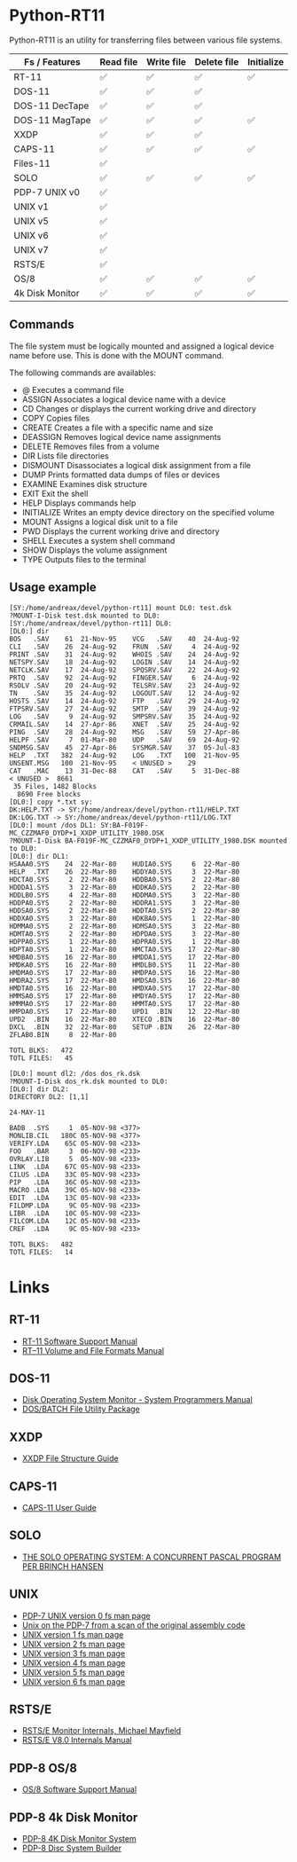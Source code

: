 Python-RT11
===========

Python-RT11 is an utility for transferring files between various file systems.

| Fs / Features   | Read file         | Write file        | Delete file       | Initialize        |
| --------------- | ----------------- | ----------------- | ----------------- | ----------------- |
| RT-11           | :white_check_mark:| :white_check_mark:| :white_check_mark:| :white_check_mark:|
| DOS-11          | :white_check_mark:| :white_check_mark:| :white_check_mark:|                   |
| DOS-11 DecTape  | :white_check_mark:| :white_check_mark:| :white_check_mark:|                   |
| DOS-11 MagTape  | :white_check_mark:| :white_check_mark:| :white_check_mark:| :white_check_mark:|
| XXDP            | :white_check_mark:| :white_check_mark:| :white_check_mark:|                   |
| CAPS-11         | :white_check_mark:| :white_check_mark:| :white_check_mark:| :white_check_mark:|
| Files-11        | :white_check_mark:|                   |                   |                   |
| SOLO            | :white_check_mark:| :white_check_mark:| :white_check_mark:| :white_check_mark:|
| PDP-7 UNIX v0   | :white_check_mark:|                   |                   |                   |
| UNIX v1         | :white_check_mark:|                   |                   |                   |
| UNIX v5         | :white_check_mark:|                   |                   |                   |
| UNIX v6         | :white_check_mark:|                   |                   |                   |
| UNIX v7         | :white_check_mark:|                   |                   |                   |
| RSTS/E          | :white_check_mark:|                   |                   |                   |
| OS/8            | :white_check_mark:| :white_check_mark:| :white_check_mark:| :white_check_mark:|
| 4k Disk Monitor | :white_check_mark:| :white_check_mark:| :white_check_mark:| :white_check_mark:|

Commands
--------

The file system must be logically mounted and assigned a logical device name before use.
This is done with the MOUNT command.

The following commands are availables:

* @               Executes a command file
* ASSIGN          Associates a logical device name with a device
* CD              Changes or displays the current working drive and directory
* COPY            Copies files
* CREATE          Creates a file with a specific name and size
* DEASSIGN        Removes logical device name assignments
* DELETE          Removes files from a volume
* DIR             Lists file directories
* DISMOUNT        Disassociates a logical disk assignment from a file
* DUMP            Prints formatted data dumps of files or devices
* EXAMINE         Examines disk structure
* EXIT            Exit the shell
* HELP            Displays commands help
* INITIALIZE      Writes an empty device directory on the specified volume
* MOUNT           Assigns a logical disk unit to a file
* PWD             Displays the current working drive and directory
* SHELL           Executes a system shell command
* SHOW            Displays the volume assignment
* TYPE            Outputs files to the terminal

Usage example
-------------

```
[SY:/home/andreax/devel/python-rt11] mount DL0: test.dsk
?MOUNT-I-Disk test.dsk mounted to DL0:
[SY:/home/andreax/devel/python-rt11] DL0:
[DL0:] dir
BOS   .SAV    61  21-Nov-95    VCG   .SAV    40  24-Aug-92
CLI   .SAV    26  24-Aug-92    FRUN  .SAV     4  24-Aug-92
PRINT .SAV    31  24-Aug-92    WHOIS .SAV    24  24-Aug-92
NETSPY.SAV    18  24-Aug-92    LOGIN .SAV    14  24-Aug-92
NETCLK.SAV    17  24-Aug-92    SPQSRV.SAV    22  24-Aug-92
PRTQ  .SAV    92  24-Aug-92    FINGER.SAV     6  24-Aug-92
RSOLV .SAV    20  24-Aug-92    TELSRV.SAV    23  24-Aug-92
TN    .SAV    35  24-Aug-92    LOGOUT.SAV    12  24-Aug-92
HOSTS .SAV    14  24-Aug-92    FTP   .SAV    29  24-Aug-92
FTPSRV.SAV    27  24-Aug-92    SMTP  .SAV    39  24-Aug-92
LOG   .SAV     9  24-Aug-92    SMPSRV.SAV    35  24-Aug-92
CRMAIL.SAV    14  27-Apr-86    XNET  .SAV    25  24-Aug-92
PING  .SAV    28  24-Aug-92    MSG   .SAV    59  27-Apr-86
HELPF .SAV     7  01-Mar-80    UDP   .SAV    69  24-Aug-92
SNDMSG.SAV    45  27-Apr-86    SYSMGR.SAV    37  05-Jul-83
HELP  .TXT   382  24-Aug-92    LOG   .TXT   100  21-Nov-95
UNSENT.MSG   100  21-Nov-95    < UNUSED >    29
CAT   .MAC    13  31-Dec-88    CAT   .SAV     5  31-Dec-88
< UNUSED >  8661
 35 Files, 1482 Blocks
  8690 Free blocks
[DL0:] copy *.txt sy:
DK:HELP.TXT -> SY:/home/andreax/devel/python-rt11/HELP.TXT
DK:LOG.TXT -> SY:/home/andreax/devel/python-rt11/LOG.TXT
[DL0:] mount /dos DL1: SY:BA-F019F-MC_CZZMAF0_DYDP+1_XXDP_UTILITY_1980.DSK
?MOUNT-I-Disk BA-F019F-MC_CZZMAF0_DYDP+1_XXDP_UTILITY_1980.DSK mounted to DL0:
[DL0:] dir DL1:
HSAAA0.SYS    24  22-Mar-80    HUDIA0.SYS     6  22-Mar-80
HELP  .TXT    26  22-Mar-80    HDDYA0.SYS     3  22-Mar-80
HDCTA0.SYS     2  22-Mar-80    HDDBA0.SYS     2  22-Mar-80
HDDDA1.SYS     3  22-Mar-80    HDDKA0.SYS     2  22-Mar-80
HDDLB0.SYS     4  22-Mar-80    HDDMA0.SYS     3  22-Mar-80
HDDPA0.SYS     2  22-Mar-80    HDDRA1.SYS     3  22-Mar-80
HDDSA0.SYS     2  22-Mar-80    HDDTA0.SYS     2  22-Mar-80
HDDXA0.SYS     3  22-Mar-80    HDKBA0.SYS     1  22-Mar-80
HDMMA0.SYS     2  22-Mar-80    HDMSA0.SYS     3  22-Mar-80
HDMTA0.SYS     2  22-Mar-80    HDPDA0.SYS     3  22-Mar-80
HDPPA0.SYS     1  22-Mar-80    HDPRA0.SYS     1  22-Mar-80
HDPTA0.SYS     1  22-Mar-80    HMCTA0.SYS    17  22-Mar-80
HMDBA0.SYS    16  22-Mar-80    HMDDA1.SYS    17  22-Mar-80
HMDKA0.SYS    16  22-Mar-80    HMDLB0.SYS    11  22-Mar-80
HMDMA0.SYS    17  22-Mar-80    HMDPA0.SYS    16  22-Mar-80
HMDRA2.SYS    17  22-Mar-80    HMDSA0.SYS    16  22-Mar-80
HMDTA0.SYS    16  22-Mar-80    HMDXA0.SYS    17  22-Mar-80
HMMSA0.SYS    17  22-Mar-80    HMDYA0.SYS    17  22-Mar-80
HMMMA0.SYS    17  22-Mar-80    HMMTA0.SYS    17  22-Mar-80
HMPDA0.SYS    17  22-Mar-80    UPD1  .BIN    12  22-Mar-80
UPD2  .BIN    16  22-Mar-80    XTECO .BIN    16  22-Mar-80
DXCL  .BIN    32  22-Mar-80    SETUP .BIN    26  22-Mar-80
ZFLAB0.BIN     8  22-Mar-80

TOTL BLKS:   472
TOTL FILES:   45

[DL0:] mount dl2: /dos dos_rk.dsk
?MOUNT-I-Disk dos_rk.dsk mounted to DL0:
[DL0:] dir DL2:
DIRECTORY DL2: [1,1]

24-MAY-11

BADB  .SYS     1  05-NOV-98 <377>
MONLIB.CIL   180C 05-NOV-98 <377>
VERIFY.LDA    65C 05-NOV-98 <233>
FOO   .BAR     3  06-NOV-98 <233>
OVRLAY.LIB     5  05-NOV-98 <233>
LINK  .LDA    67C 05-NOV-98 <233>
CILUS .LDA    33C 05-NOV-98 <233>
PIP   .LDA    36C 05-NOV-98 <233>
MACRO .LDA    39C 05-NOV-98 <233>
EDIT  .LDA    13C 05-NOV-98 <233>
FILDMP.LDA     9C 05-NOV-98 <233>
LIBR  .LDA    10C 05-NOV-98 <233>
FILCOM.LDA    12C 05-NOV-98 <233>
CREF  .LDA     9C 05-NOV-98 <233>

TOTL BLKS:   482
TOTL FILES:   14
```

Links
=====

RT-11
-----

* [RT-11 Software Support Manual](http://www.bitsavers.org/www.computer.museum.uq.edu.au/RT-11/DEC-11-ORPGA-A-D%20RT-11%20Software%20Support%20Manual.pdf)
* [RT–11 Volume and File Formats Manual](http://bitsavers.trailing-edge.com/pdf/dec/pdp11/rt11/v5.6_Aug91/AA-PD6PA-TC_RT-11_Volume_and_File_Formats_Manual_Aug91.pdf)

DOS-11
------

* [Disk Operating System Monitor - System Programmers Manual](http://www.bitsavers.org/pdf/dec/pdp11/dos-batch/DEC-11-OSPMA-A-D_PDP-11_DOS_Monitor_V004A_System_Programmers_Manual_May72.pdf)
* [DOS/BATCH File Utility Package](http://bitsavers.informatik.uni-stuttgart.de/pdf/dec/pdp11/dos-batch/V9/DEC-11-UPPA-A-D_PIP_Aug73.pdf)

XXDP
----

* [XXDP File Structure Guide](https://raw.githubusercontent.com/rust11/xxdp/main/XXDP%2B%20File%20Structure.pdf)

CAPS-11
-------

* [CAPS-11 User Guide](http://bitsavers.informatik.uni-stuttgart.de/pdf/dec/pdp11/caps-11/DEC-11-OTUGA-A-D_CAPS-11_Users_Guide_Oct73.pdf)

SOLO
----

* [THE SOLO OPERATING SYSTEM: A CONCURRENT PASCAL PROGRAM PER BRINCH HANSEN](http://brinch-hansen.net/papers/1976b.pdf)

UNIX
----

* [PDP-7 UNIX version 0 fs man page](https://github.com/DoctorWkt/pdp7-unix/blob/master/man/fs.5)
* [Unix on the PDP-7 from a scan of the original assembly code](https://github.com/DoctorWkt/pdp7-unix)
* [UNIX version 1 fs man page](http://squoze.net/UNIX/v1man/man5/fs)
* [UNIX version 2 fs man page](http://squoze.net/UNIX/v2man/man5/fs)
* [UNIX version 3 fs man page](http://squoze.net/UNIX/v3man/man5/fs)
* [UNIX version 4 fs man page](http://squoze.net/UNIX/v4man/man5/fs)
* [UNIX version 5 fs man page](http://squoze.net/UNIX/v6man/man5/fs)
* [UNIX version 6 fs man page](http://squoze.net/UNIX/v6man/man5/fs)

RSTS/E
------

* [RSTS/E Monitor Internals, Michael Mayfield](http://elvira.stacken.kth.se/rstsdoc/rsts-doc-v80/extra/mayfieldRSTS8internals.pdf)
* [RSTS/E V8.0 Internals Manual](https://bitsavers.org/pdf/dec/pdp11/rsts_e/V08/AA-CL35A-TE_8.0intern_Sep84.pdf)

PDP-8 OS/8
----------

* [OS/8 Software Support Manual](https://www.bitsavers.org/pdf/dec/pdp8/os8/DEC-S8-OSSMB-A-D_OS8_v3ssup.pdf)

PDP-8 4k Disk Monitor
---------------------

* [PDP-8 4K Disk Monitor System](https://svn.so-much-stuff.com/svn/trunk/pdp8/src/dec/dec-08-odsma/dec-08-odsma-a-d.pdf)
* [PDP-8 Disc System Builder](https://svn.so-much-stuff.com/svn/trunk/pdp8/src/dec/dec-d8-sba/dec-d8-sbab-d.pdf)
